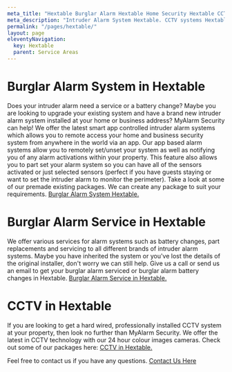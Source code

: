 ```yaml
---
meta_title: "Hextable Burglar Alarm Hextable Home Security Hextable CCTV - MyAlarm Security"
meta_description: "Intruder Alarm System Hextable. CCTV systems Hextable. Burglar Alarm Service Alarm Battery Hextable. Hextable Security Alarm Fault. Contact us  020 8302 4065"
permalink: "/pages/hextable/"
layout: page
eleventyNavigation:
  key: Hextable
  parent: Service Areas
---
```


# Burglar Alarm System in Hextable 

Does your intruder alarm need a service or a battery change? Maybe you are looking to upgrade your existing system and have a brand new intruder alarm system installed at your home or business address? MyAlarm Security can help! We offer the latest smart app controlled intruder alarm systems which allows you to remote access your home and business security system from anywhere in the world via an app. Our app based alarm systems allow you to remotely set/unset your system as well as notifying you of any alarm activations within your property. This feature also allows you to part set your alarm system so you can have all of the sensors activated or just selected sensors (perfect if you have guests staying or want to set the intruder alarm to monitor the perimeter). Take a look at some of our premade existing packages. We can create any package to suit your requirements. [Burglar Alarm System Hextable.](/categories/burglar-alarms/)

# Burglar Alarm Service in Hextable 

We offer various services for alarm systems such as battery changes, part replacements and servicing to all different brands of intruder alarm systems. Maybe you have inherited the system or you\'ve lost the details of the original installer, don\'t worry we can still help. Give us a call or send us an email to get your burglar alarm serviced or burglar alarm battery changes in Hextable. [Burglar Alarm Service in Hextable.](/categories/servicing-and-repairs/)

# CCTV in Hextable 

If you are looking to get a hard wired, professionally installed CCTV system at your property, then look no further than MyAlarm Security. We offer the latest in CCTV technology with our 24 hour colour images cameras. Check out some of our packages here: [CCTV in Hextable.](/categories/cctv/)

Feel free to contact us if you have any questions. [Contact Us Here](/contact/)